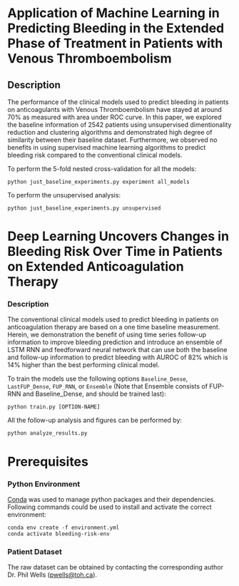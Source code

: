 

# Application of Machine Learning in Predicting Bleeding in the Extended Phase of Treatment in Patients with Venous Thromboembolism

## Description
The performance of the clinical models used to predict bleeding in patients on anticoagulants with Venous Thromboembolism have stayed at around 70% as measured with area under ROC curve. In this paper, we explored the baseline information of 2542 patients using unsupervised dimentionality reduction and clustering algorithms and demonstrated high degree of similarity between their baseline dataset. Furthermore, we observed no benefits in using supervised machine learning algorithms to predict bleeding risk compared to the  conventional clinical models.

To perform the 5-fold nested cross-validation for all the models:
```
python just_baseline_experiments.py experiment all_models
```
To perform the unsupervised analysis:
```
python just_baseline_experiments.py unsupervised
```

# Deep Learning Uncovers Changes in Bleeding Risk Over Time in Patients on Extended Anticoagulation Therapy

### Description
The conventional clinical models used to predict bleeding in patients on anticoagulation therapy are based on a one time baseline measurement. Herein, we demonstration the benefit of using time series follow-up information to improve bleeding prediction and introduce an ensemble of LSTM RNN and feedforward neural network that can use both the baseline and follow-up information to predict bleeding with AUROC of 82% which is 14% higher than the best performing clinical model.

To train the models use the following options `Baseline_Dense`, `LastFUP_Dense`, `FUP_RNN`, or `Ensemble` (Note that Ensemble consists of FUP-RNN and Baseline_Dense, and should be trained last):

```
python train.py [OPTION-NAME]
```
All the follow-up analysis and figures can be performed by:
```
python analyze_results.py
```

# Prerequisites
### Python Environment
[Conda](https://docs.conda.io/) was used to manage python packages and their dependencies. Following commands could be used to install and activate the correct environment:
```
conda env create -f environment.yml
conda activate bleeding-risk-env
```


### Patient Dataset
The raw dataset can be obtained by contacting the corresponding author Dr. Phil Wells (pwells@toh.ca).


